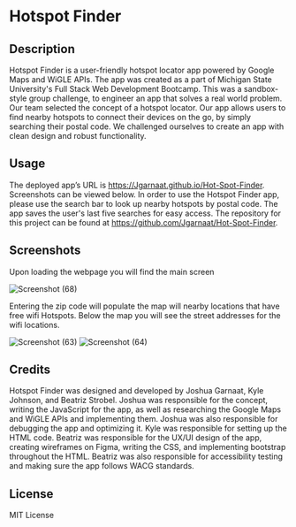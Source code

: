 # Hotspot Finder

## Description
Hotspot Finder is a user-friendly hotspot locator app powered by Google Maps and WiGLE APIs. The app was created as a part of Michigan State University's Full Stack Web Development Bootcamp. This was a sandbox-style group challenge, to engineer an app that solves a real world problem. Our team selected the concept of a hotspot locator. Our app allows users to find nearby hotspots to connect their devices on the go, by simply searching their postal code. We challenged ourselves to create an app with clean design and robust functionality. 


## Usage
The deployed app’s URL is https://Jgarnaat.github.io/Hot-Spot-Finder. Screenshots can be viewed below. In order to use the Hotspot Finder app, please use the search bar to look up nearby hotspots by postal code. The app saves the user's last five searches for easy access. The repository for this project can be found at https://github.com/Jgarnaat/Hot-Spot-Finder.

## Screenshots
Upon loading the webpage you will find the main screen

![Screenshot (68)](https://github.com/Jgarnaat/Hot-Spot-Finder/assets/137853377/4bf7038e-74cc-4ddc-b8b0-edc0ca21b76c)


Entering the zip code will populate the map will nearby locations that have free wifi Hotspots. Below the map you will see the street addresses for the wifi locations.

![Screenshot (63)](https://github.com/Jgarnaat/Hot-Spot-Finder/assets/137853377/1d0395f6-60a5-4ac8-9f45-295d63b2aab9)
![Screenshot (64)](https://github.com/Jgarnaat/Hot-Spot-Finder/assets/137853377/ff95d209-6fdc-4d65-95a2-8f1d095fa51a)


## Credits
Hotspot Finder was designed and developed by Joshua Garnaat, Kyle Johnson, and Beatriz Strobel. Joshua was responsible for the concept, writing the JavaScript for the app, as well as researching the Google Maps and WiGLE APIs and implementing them. Joshua was also responsible for debugging the app and optimizing it. Kyle was responsible for setting up the HTML code. Beatriz was responsible for the UX/UI design of the app, creating wireframes on Figma, writing the CSS, and implementing bootstrap throughout the HTML. Beatriz was also responsible for accessibility testing and making sure the app follows WACG standards.

## License
MIT License
